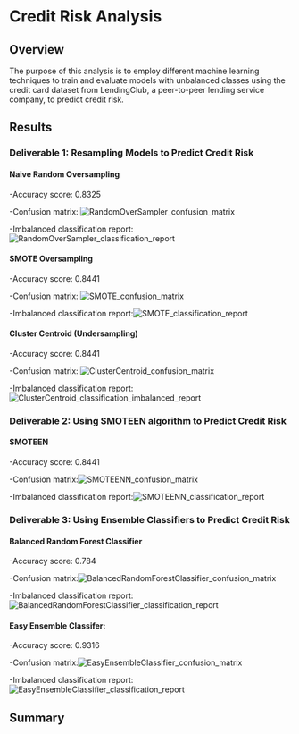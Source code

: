 # Credit Risk Analysis

## Overview
The purpose of this analysis is to employ different machine learning techniques to train and evaluate models with unbalanced classes using the credit card dataset from LendingClub, a peer-to-peer lending service company, to predict credit risk.

## Results
### Deliverable 1: Resampling Models to Predict Credit Risk
#### Naive Random Oversampling
-Accuracy score: 0.8325

-Confusion matrix: ![RandomOverSampler_confusion_matrix](https://user-images.githubusercontent.com/93107507/160961160-7b006588-0296-4c33-9a88-e6d4ede62575.png)

-Imbalanced classification report: ![RandomOverSampler_classification_report](https://user-images.githubusercontent.com/93107507/160961178-f8c5f43e-cf47-4589-beb6-6b4b32455e53.png)

#### SMOTE Oversampling
-Accuracy score: 0.8441

-Confusion matrix: ![SMOTE_confusion_matrix](https://user-images.githubusercontent.com/93107507/160961222-5b5dc1a4-fcff-4369-80b4-2f322b7db397.png)

-Imbalanced classification report:![SMOTE_classification_report](https://user-images.githubusercontent.com/93107507/160961206-9ad075b1-beea-40fb-be4c-43108079df91.png)

#### Cluster Centroid (Undersampling)
-Accuracy score: 0.8441

-Confusion matrix: ![ClusterCentroid_confusion_matrix](https://user-images.githubusercontent.com/93107507/160961251-58f30d8b-e48d-4271-8f79-5bfdc651b765.png)

-Imbalanced classification report: ![ClusterCentroid_classification_imbalanced_report](https://user-images.githubusercontent.com/93107507/160961279-4d902513-cda8-47bc-b5d9-0cd9b240b4ba.png)


### Deliverable 2: Using SMOTEEN algorithm to Predict Credit Risk
#### SMOTEEN 
-Accuracy score: 0.8441

-Confusion matrix:![SMOTEENN_confusion_matrix](https://user-images.githubusercontent.com/93107507/160962858-ed1b8b8d-b9a7-4aba-bd86-5dc4aaba6360.png)


-Imbalanced classification report:![SMOTEENN_classification_report](https://user-images.githubusercontent.com/93107507/160962834-beccff9e-13a7-4712-ad58-609c297c1ee7.png)


### Deliverable 3: Using Ensemble Classifiers to Predict Credit Risk
#### Balanced Random Forest Classifier
-Accuracy score: 0.784

-Confusion matrix:![BalancedRandomForestClassifier_confusion_matrix](https://user-images.githubusercontent.com/93107507/160962906-31089a96-de46-4d66-9865-ccdd570a0c8b.png)

-Imbalanced classification report:![BalancedRandomForestClassifier_classification_report](https://user-images.githubusercontent.com/93107507/160962891-ca529cce-c4e0-496c-b7e5-b5407f66cf50.png)


#### Easy Ensemble Classifer:
-Accuracy score: 0.9316

-Confusion matrix:![EasyEnsembleClassifier_confusion_matrix](https://user-images.githubusercontent.com/93107507/160962942-d332a1ae-df6c-405e-9a4b-154df289dfd7.png)

-Imbalanced classification report:![EasyEnsembleClassifier_classification_report](https://user-images.githubusercontent.com/93107507/160962929-8dcc9f27-9920-49a1-ae8f-d9e87c64b56b.png)

## Summary
